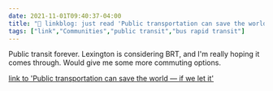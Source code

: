 ```yaml
---
date: 2021-11-01T09:40:37-04:00
title: "🔗 linkblog: just read 'Public transportation can save the world — if we let it'"
tags: ["link","Communities","public transit","bus rapid transit"]
---
```

Public transit forever. Lexington is considering BRT, and I'm really hoping it comes through. Would give me some more commuting options.
 
[link to 'Public transportation can save the world — if we let it'](https://www.theverge.com/22749305/public-transportation-covid-climate-buses-future)

